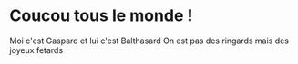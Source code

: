 # Coucou tous le monde !
Moi c'est Gaspard et lui c'est Balthasard
On est pas des ringards mais des joyeux fetards 
